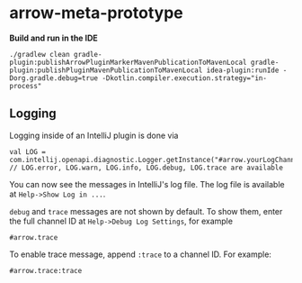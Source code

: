 # arrow-meta-prototype

**Build and run in the IDE**

```
./gradlew clean gradle-plugin:publishArrowPluginMarkerMavenPublicationToMavenLocal gradle-plugin:publishPluginMavenPublicationToMavenLocal idea-plugin:runIde -Dorg.gradle.debug=true -Dkotlin.compiler.execution.strategy="in-process"
```

## Logging
Logging inside of an IntelliJ plugin is done via 
```
val LOG = com.intellij.openapi.diagnostic.Logger.getInstance("#arrow.yourLogChannel")
// LOG.error, LOG.warn, LOG.info, LOG.debug, LOG.trace are available 
```

You can now see the messages in IntelliJ's log file. The log file is available at `Help->Show Log in ...`.
 
`debug` and `trace` messages are not shown by default. To show them, enter the full channel ID at 
`Help->Debug Log Settings`, for example
```
#arrow.trace
```

To enable trace message, append `:trace` to a channel ID. For example:
```
#arrow.trace:trace
```
